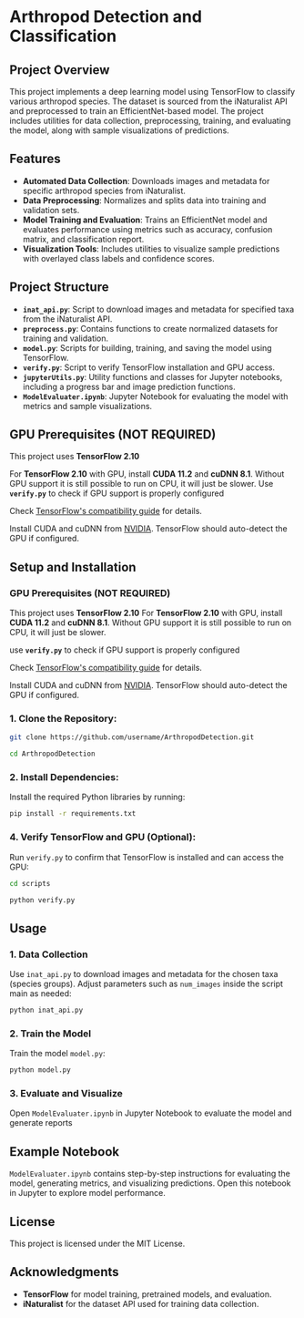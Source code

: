 # Arthropod Detection and Classification

## Project Overview
This project implements a deep learning model using TensorFlow to classify various arthropod species. The dataset is sourced from the iNaturalist API and preprocessed to train an EfficientNet-based model. The project includes utilities for data collection, preprocessing, training, and evaluating the model, along with sample visualizations of predictions.

## Features
- **Automated Data Collection**: Downloads images and metadata for specific arthropod species from iNaturalist.
- **Data Preprocessing**: Normalizes and splits data into training and validation sets.
- **Model Training and Evaluation**: Trains an EfficientNet model and evaluates performance using metrics such as accuracy, confusion matrix, and classification report.
- **Visualization Tools**: Includes utilities to visualize sample predictions with overlayed class labels and confidence scores.

## Project Structure

- **`inat_api.py`**: Script to download images and metadata for specified taxa from the iNaturalist API.
- **`preprocess.py`**: Contains functions to create normalized datasets for training and validation.
- **`model.py`**: Scripts for building, training, and saving the model using TensorFlow.
- **`verify.py`**: Script to verify TensorFlow installation and GPU access.
- **`jupyterUtils.py`**: Utility functions and classes for Jupyter notebooks, including a progress bar and image prediction functions.
- **`ModelEvaluater.ipynb`**: Jupyter Notebook for evaluating the model with metrics and sample visualizations.

## GPU Prerequisites (NOT REQUIRED)

This project uses **TensorFlow 2.10**

For **TensorFlow 2.10** with GPU, install **CUDA 11.2** and **cuDNN 8.1**.
Without GPU support it is still possible to run on CPU, it will just be slower.
Use **`verify.py`** to check if GPU support is properly configured

Check [TensorFlow's compatibility guide](https://www.tensorflow.org/install/source#gpu) for details.

Install CUDA and cuDNN from [NVIDIA](https://developer.nvidia.com/cuda-toolkit). TensorFlow should auto-detect the GPU if configured.



## Setup and Installation
### GPU Prerequisites (NOT REQUIRED)

This project uses **TensorFlow 2.10**
For **TensorFlow 2.10** with GPU, install **CUDA 11.2** and **cuDNN 8.1**.
Without GPU support it is still possible to run on CPU, it will just be slower.

use **`verify.py`** to check if GPU support is properly configured

Check [TensorFlow's compatibility guide](https://www.tensorflow.org/install/source#gpu) for details.

Install CUDA and cuDNN from [NVIDIA](https://developer.nvidia.com/cuda-toolkit). TensorFlow should auto-detect the GPU if configured.

### 1. **Clone the Repository**:
   ```bash
   git clone https://github.com/username/ArthropodDetection.git
   ```
   ```bash
   cd ArthropodDetection
   ```

### 2. **Install Dependencies**:
   Install the required Python libraries by running:
   ```bash
   pip install -r requirements.txt
   ```

### 4. **Verify TensorFlow and GPU** (Optional):
   Run `verify.py` to confirm that TensorFlow is installed and can access the GPU:
   ```bash
   cd scripts
   ```
   ```bash
   python verify.py
   ```

## Usage

### 1. Data Collection
Use `inat_api.py` to download images and metadata for the chosen taxa (species groups). Adjust parameters such as `num_images` inside the script main as needed:
```bash
python inat_api.py
```

### 2. Train the Model
Train the model `model.py`:
```bash
python model.py
```

### 3. Evaluate and Visualize
Open `ModelEvaluater.ipynb` in Jupyter Notebook to evaluate the model and generate reports

## Example Notebook
`ModelEvaluater.ipynb` contains step-by-step instructions for evaluating the model, generating metrics, and visualizing predictions. Open this notebook in Jupyter to explore model performance.

## License
This project is licensed under the MIT License.

## Acknowledgments
- **TensorFlow** for model training, pretrained models, and evaluation.
- **iNaturalist** for the dataset API used for training data collection.

